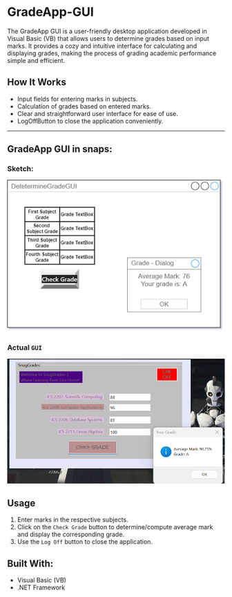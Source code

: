 # GradeApp-GUI

The GradeApp GUI is a user-friendly desktop application developed in Visual Basic (VB) that allows users to determine grades based on input marks. It provides a cozy and intuitive interface for calculating and displaying grades, making the process of grading academic performance simple and efficient.

## How It Works
- Input fields for entering marks in subjects.
- Calculation of grades based on entered marks.
- Clear and straightforward user interface for ease of use.
- LogOffButton to close the application conveniently.


--- 
## GradeApp GUI in snaps:  
### Sketch:

<p align="center">
  <img src="./img/determine_grade_GUI.png" alt="Determine Grade GUI - Sketch" title="Determine Grade GUI - Sketch" />
</p>


### Actual `GUI`
![Grade App GUI](./img/GradeApp-GUI-out.png "Grade App GUI")

## Usage
1. Enter marks in the respective subjects.
2. Click on the `Check Grade` button to determine/compute average mark and display the corresponding grade.
3. Use the `Log Off` button to close the application.

## Built With:
- Visual Basic (VB)
- .NET Framework
